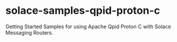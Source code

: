 # solace-samples-qpid-proton-c
Getting Started Samples for using Apache Qpid Proton C with Solace Messaging Routers.

